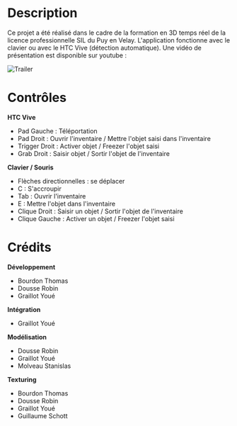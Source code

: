 # Description
Ce projet a été réalisé dans le cadre de la formation en 3D temps réel de la licence professionnelle SIL du Puy en Velay. L'application fonctionne avec le clavier ou avec le HTC Vive (détection automatique).
Une vidéo de présentation est disponible sur youtube :

![Trailer](http://img.youtube.com/vi/bOMxnMvPiKE/maxresdefault.jpg)

# Contrôles
__HTC Vive__
* Pad Gauche : Téléportation
* Pad Droit : Ouvrir l'inventaire / Mettre l'objet saisi dans l'inventaire
* Trigger Droit : Activer objet / Freezer l'objet saisi
* Grab Droit : Saisir objet / Sortir l'objet de l'inventaire

__Clavier / Souris__
* Flèches directionnelles : se déplacer
* C : S'accroupir
* Tab : Ouvrir l'inventaire
* E : Mettre l'objet dans l'inventaire
* Clique Droit : Saisir un objet / Sortir l'objet de l'inventaire
* Clique Gauche : Activer un objet / Freezer l'objet saisi

# Crédits
__Développement__
* Bourdon Thomas
* Dousse Robin
* Graillot Youé

__Intégration__
* Graillot Youé

__Modélisation__
* Dousse Robin
* Graillot Youé
* Molveau Stanislas

__Texturing__
* Bourdon Thomas
* Dousse Robin
* Graillot Youé
* Guillaume Schott
